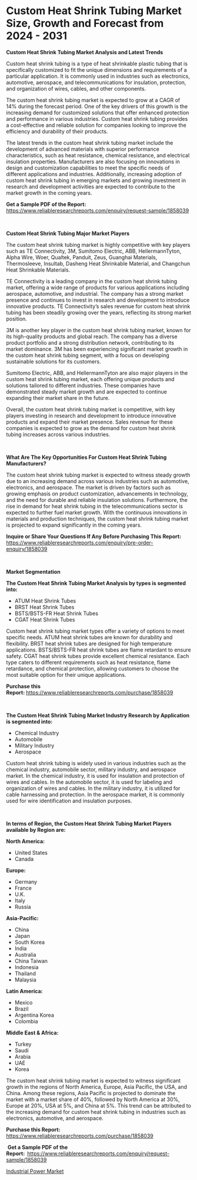 <p><h1>Custom Heat Shrink Tubing Market Size, Growth and Forecast from 2024 - 2031</h1></p><p><strong>Custom Heat Shrink Tubing Market Analysis and Latest Trends</strong></p>
<p><p>Custom heat shrink tubing is a type of heat shrinkable plastic tubing that is specifically customized to fit the unique dimensions and requirements of a particular application. It is commonly used in industries such as electronics, automotive, aerospace, and telecommunications for insulation, protection, and organization of wires, cables, and other components.</p><p>The custom heat shrink tubing market is expected to grow at a CAGR of 14% during the forecast period. One of the key drivers of this growth is the increasing demand for customized solutions that offer enhanced protection and performance in various industries. Custom heat shrink tubing provides a cost-effective and reliable solution for companies looking to improve the efficiency and durability of their products.</p><p>The latest trends in the custom heat shrink tubing market include the development of advanced materials with superior performance characteristics, such as heat resistance, chemical resistance, and electrical insulation properties. Manufacturers are also focusing on innovations in design and customization capabilities to meet the specific needs of different applications and industries. Additionally, increasing adoption of custom heat shrink tubing in emerging markets and growing investment in research and development activities are expected to contribute to the market growth in the coming years.</p></p>
<p><strong>Get a Sample PDF of the Report:&nbsp;</strong> <a href="https://www.reliableresearchreports.com/enquiry/request-sample/1858039">https://www.reliableresearchreports.com/enquiry/request-sample/1858039</a></p>
<p>&nbsp;</p>
<p><strong>Custom Heat Shrink Tubing Major Market Players</strong></p>
<p><p>The custom heat shrink tubing market is highly competitive with key players such as TE Connectivity, 3M, Sumitomo Electric, ABB, HellermannTyton, Alpha Wire, Woer, Qualtek, Panduit, Zeus, Guanghai Materials, Thermosleeve, Insultab, Dasheng Heat Shrinkable Material, and Changchun Heat Shrinkable Materials.</p><p>TE Connectivity is a leading company in the custom heat shrink tubing market, offering a wide range of products for various applications including aerospace, automotive, and industrial. The company has a strong market presence and continues to invest in research and development to introduce innovative products. TE Connectivity’s sales revenue for custom heat shrink tubing has been steadily growing over the years, reflecting its strong market position.</p><p>3M is another key player in the custom heat shrink tubing market, known for its high-quality products and global reach. The company has a diverse product portfolio and a strong distribution network, contributing to its market dominance. 3M has been experiencing significant market growth in the custom heat shrink tubing segment, with a focus on developing sustainable solutions for its customers.</p><p>Sumitomo Electric, ABB, and HellermannTyton are also major players in the custom heat shrink tubing market, each offering unique products and solutions tailored to different industries. These companies have demonstrated steady market growth and are expected to continue expanding their market share in the future.</p><p>Overall, the custom heat shrink tubing market is competitive, with key players investing in research and development to introduce innovative products and expand their market presence. Sales revenue for these companies is expected to grow as the demand for custom heat shrink tubing increases across various industries.</p></p>
<p>&nbsp;</p>
<p><strong>What Are The Key Opportunities For Custom Heat Shrink Tubing Manufacturers?</strong></p>
<p><p>The custom heat shrink tubing market is expected to witness steady growth due to an increasing demand across various industries such as automotive, electronics, and aerospace. The market is driven by factors such as growing emphasis on product customization, advancements in technology, and the need for durable and reliable insulation solutions. Furthermore, the rise in demand for heat shrink tubing in the telecommunications sector is expected to further fuel market growth. With the continuous innovations in materials and production techniques, the custom heat shrink tubing market is projected to expand significantly in the coming years.</p></p>
<p><strong>Inquire or Share Your Questions If Any Before Purchasing This Report:</strong> <a href="https://www.reliableresearchreports.com/enquiry/pre-order-enquiry/1858039">https://www.reliableresearchreports.com/enquiry/pre-order-enquiry/1858039</a></p>
<p>&nbsp;</p>
<p><strong>Market Segmentation</strong></p>
<p><strong>The Custom Heat Shrink Tubing Market Analysis by types is segmented into:</strong></p>
<p><ul><li>ATUM Heat Shrink Tubes</li><li>BRST Heat Shrink Tubes</li><li>BSTS/BSTS-FR Heat Shrink Tubes</li><li>CGAT Heat Shrink Tubes</li></ul></p>
<p><p>Custom heat shrink tubing market types offer a variety of options to meet specific needs. ATUM heat shrink tubes are known for durability and flexibility. BRST heat shrink tubes are designed for high temperature applications. BSTS/BSTS-FR heat shrink tubes are flame retardant to ensure safety. CGAT heat shrink tubes provide excellent chemical resistance. Each type caters to different requirements such as heat resistance, flame retardance, and chemical protection, allowing customers to choose the most suitable option for their unique applications.</p></p>
<p><strong>Purchase this Report:&nbsp;</strong><a href="https://www.reliableresearchreports.com/purchase/1858039">https://www.reliableresearchreports.com/purchase/1858039</a></p>
<p>&nbsp;</p>
<p><strong>The Custom Heat Shrink Tubing Market Industry Research by Application is segmented into:</strong></p>
<p><ul><li>Chemical Industry</li><li>Automobile</li><li>Military Industry</li><li>Aerospace</li></ul></p>
<p><p>Custom heat shrink tubing is widely used in various industries such as the chemical industry, automobile sector, military industry, and aerospace market. In the chemical industry, it is used for insulation and protection of wires and cables. In the automobile sector, it is used for labeling and organization of wires and cables. In the military industry, it is utilized for cable harnessing and protection. In the aerospace market, it is commonly used for wire identification and insulation purposes.</p></p>
<p>&nbsp;</p>
<p><strong>In terms of Region, the Custom Heat Shrink Tubing Market Players available by Region are:</strong></p>
<p>
    <p> <strong> North America: </strong>
        <ul>
            <li>United States</li>
            <li>Canada</li>
        </ul>
        </p> 
    <p> <strong> Europe: </strong>
        <ul>
            <li>Germany</li>
            <li>France</li>
            <li>U.K.</li>
            <li>Italy</li>
            <li>Russia</li>
        </ul>
        </p> 
    <p> <strong> Asia-Pacific: </strong>
        <ul>
            <li>China</li>
            <li>Japan</li>
            <li>South Korea</li>
            <li>India</li>
            <li>Australia</li>
            <li>China Taiwan</li>
            <li>Indonesia</li>
            <li>Thailand</li>
            <li>Malaysia</li>
        </ul>
        </p> 
    <p> <strong> Latin America: </strong>
        <ul>
            <li>Mexico</li>
            <li>Brazil</li>
            <li>Argentina Korea</li>
            <li>Colombia</li>
        </ul>
        </p> 
    <p> <strong> Middle East & Africa: </strong>
        <ul>
            <li>Turkey</li>
            <li>Saudi</li>
            <li>Arabia</li>
            <li>UAE</li>
            <li>Korea</li>
        </ul>
    </p>
    </p>
<p><p>The custom heat shrink tubing market is expected to witness significant growth in the regions of North America, Europe, Asia Pacific, the USA, and China. Among these regions, Asia Pacific is projected to dominate the market with a market share of 40%, followed by North America at 30%, Europe at 20%, USA at 5%, and China at 5%. This trend can be attributed to the increasing demand for custom heat shrink tubing in industries such as electronics, automotive, and aerospace.</p></p>
<p><strong>Purchase this Report: </strong><a href="https://www.reliableresearchreports.com/purchase/1858039">https://www.reliableresearchreports.com/purchase/1858039</a></p>
<p>&nbsp;<strong>Get a Sample PDF of the Report:&nbsp;&nbsp;</strong><a href="https://www.reliableresearchreports.com/enquiry/request-sample/1858039">https://www.reliableresearchreports.com/enquiry/request-sample/1858039</a></p>
<p><strong></strong></p>
<p><p><a href="https://chivalrous-flock-a86.notion.site/Industrial-Power-Market-Size-Evaluating-its-Market-Trends-Growth-and-Projections-2024-2031-f7248370d81b40ea893f5885e1412314">Industrial Power Market</a></p></p>
